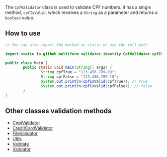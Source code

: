 The `CpfValidator` class is used to validate CPF numbers. It has a single method, `cpfIsValid`, which receives
a `String` as a parameter and returns a `boolean` value.

## How to use

```java
// You can also import the method as static or use the full path

import static io.github.multiform_validator.identity.CpfValidator.cpfIsValid;

public class Main {
		public static void main(String[] args) {
				String cpfTrue = "123.456.789-09";
				String cpfFalse = "123.456.789-10";
				System.out.println(cpfIsValid(cpfTrue)); // true
				System.out.println(cpfIsValid(cpfFalse)); // false
		}
}
```

## Other classes validation methods

- [CnpjValidator](https://multiform-validator.github.io/java/classes/CnpjValidator)
- [CreditCardValidator](https://multiform-validator.github.io/java/classes/CreditCardValidator)
- [FileValidator](https://multiform-validator.github.io/java/classes/FileValidator)
- [Utils](https://multiform-validator.github.io/java/classes/Utils)
- [Validate](https://multiform-validator.github.io/java/classes/Validate)
- [Validator](https://multiform-validator.github.io/java/classes/Validator)

